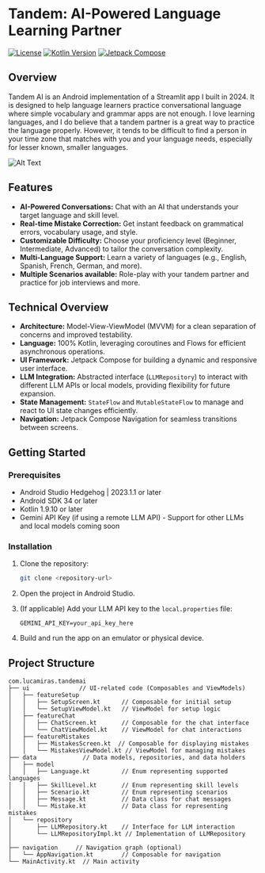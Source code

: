 # Tandem: AI-Powered Language Learning Partner

[![License](https://img.shields.io/badge/License-Apache%202.0-blue.svg)](https://opensource.org/licenses/Apache-2.0)
[![Kotlin Version](https://img.shields.io/badge/Kotlin-v1.9.10-purple.svg)](https://kotlinlang.org)
[![Jetpack Compose](https://img.shields.io/badge/Jetpack%20Compose-1.5.1-green.svg)](https://developer.android.com/jetpack/compose)

## Overview

Tandem AI is an Android implementation of a Streamlit app I built in 2024. It is designed to help language learners practice conversational language where simple vocabulary and grammar apps are not enough.
I love learning languages, and I do believe that a tandem partner is a great way to practice the language properly. However, it tends to be difficult to find a person in your time zone that matches with you and your language needs, especially for lesser known, smaller languages.

![Alt Text](Images/tandemai.gif)

## Features

*   **AI-Powered Conversations:** Chat with an AI that understands your target language and skill level.
*   **Real-time Mistake Correction:**  Get instant feedback on grammatical errors, vocabulary usage, and style.
*   **Customizable Difficulty:** Choose your proficiency level (Beginner, Intermediate, Advanced) to tailor the conversation complexity.
*   **Multi-Language Support:** Learn a variety of languages (e.g., English, Spanish, French, German, and more).
*   **Multiple Scenarios available:** Role-play with your tandem partner and practice for job interviews and more.

## Technical Overview

*   **Architecture:** Model-View-ViewModel (MVVM) for a clean separation of concerns and improved testability.
*   **Language:** 100% Kotlin, leveraging coroutines and Flows for efficient asynchronous operations.
*   **UI Framework:** Jetpack Compose for building a dynamic and responsive user interface.
*   **LLM Integration:** Abstracted interface (`LLMRepository`) to interact with different LLM APIs or local models, providing flexibility for future expansion.
*   **State Management:** `StateFlow` and `MutableStateFlow` to manage and react to UI state changes efficiently.
*   **Navigation:** Jetpack Compose Navigation for seamless transitions between screens.

## Getting Started

### Prerequisites

*   Android Studio Hedgehog | 2023.1.1 or later
*   Android SDK 34 or later
*   Kotlin 1.9.10 or later
*   Gemini API Key (if using a remote LLM API) - Support for other LLMs and local models coming soon 

### Installation

1.  Clone the repository:

    ```bash
    git clone <repository-url>
    ```

2.  Open the project in Android Studio.

3.  (If applicable) Add your LLM API key to the `local.properties` file:

    ```
    GEMINI_API_KEY=your_api_key_here
    ```

4.  Build and run the app on an emulator or physical device.

## Project Structure

```
com.lucamiras.tandemai
├── ui              // UI-related code (Composables and ViewModels)
│   ├── featureSetup
│   │   ├── SetupScreen.kt      // Composable for initial setup
│   │   └── SetupViewModel.kt   // ViewModel for setup logic
│   ├── featureChat
│   │   ├── ChatScreen.kt       // Composable for the chat interface
│   │   └── ChatViewModel.kt    // ViewModel for chat interactions
│   ├── featureMistakes
│   │   ├── MistakesScreen.kt  // Composable for displaying mistakes
│   │   └── MistakesViewModel.kt // ViewModel for managing mistakes
├── data             // Data models, repositories, and data holders
│   ├── model
│   │   ├── Language.kt         // Enum representing supported languages
│   │   ├── SkillLevel.kt       // Enum representing skill levels
│   │   ├── Scenario.kt         // Enum representing scenarios
│   │   ├── Message.kt          // Data class for chat messages
│   │   └── Mistake.kt          // Data class for representing mistakes
│   └── repository
│       ├── LLMRepository.kt    // Interface for LLM interaction
│       └── LLMRepositoryImpl.kt // Implementation of LLMRepository
│   
├── navigation     // Navigation graph (optional)
│   └── AppNavigation.kt        // Composable for navigation
└── MainActivity.kt  // Main activity
```